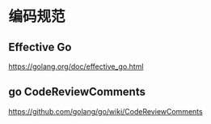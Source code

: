 #  编码规范

##  Effective Go

https://golang.org/doc/effective_go.html


##  go CodeReviewComments

https://github.com/golang/go/wiki/CodeReviewComments
